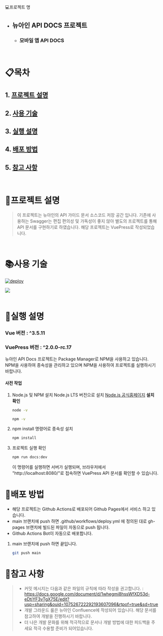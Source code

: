 💻프로젝트 명
- ## 뉴아인 API DOCS 프로젝트
  - ### 모바일 앱 API DOCS 

<br>

# 📋목차

## 1. [프로젝트 설명](#프로젝트-설명)

## 2. [사용 기술](#사용-기술)

## 3. [실행 설명](#실행-설명)

## 4. [배포 방법](#배포-방법)

## 5. [참고 사항](#참고-사항)

<br>

# 📢프로젝트 설명

> 이 프로젝트는 뉴아인의 API 가이드 문서 소스코드 저장 공간 입니다. 기존에 사용하는 Swagger는 편집 편의성 및 가독성이 좋지 않아 별도의 프로젝트를 통해 API 문서를 구현하기로 하였습니다.
> 해당 프로젝트는 VuePress로 작성되었습니다.

<br>

# 📚사용 기술
[![deploy](https://github.com/nueyne-backend/developers-docs/actions/workflows/deploy.yml/badge.svg)](https://github.com/nueyne-backend/developers-docs/actions/workflows/deploy.yml)

<div>
  <img src="https://img.shields.io/badge/Vue.js-42b883?style=for-the-badge&logo=vuedotjs&logoColor=white">
</div>

<br>

# 💾실행 설명

### Vue 버전 : ^3.5.11
### VuePress 버전 : ^2.0.0-rc.17

뉴아인 API Docs 프로젝트는 Package Manager로 NPM을 사용하고 있습니다. NPM을 사용하여 종속성을 관리하고 있으며 NPM을 사용하여 프로젝트를 실행하시기 바랍니다.

#### 사전 작업

1. Node.js 및 NPM 설치
    Node.js LTS 버전으로 설치 [Node.js 공식홈페이지](https://nodejs.org/en/)
    **설치 확인**
    ```bash
    node -v
    ```
    ```bash
    npm -v
    ```
2. npm install 명령어로 종속성 설치
    ```bash
    npm install
    ```
3. 프로젝트 실행 확인
     ```bash
    npm run docs:dev
    ```
    이 명령어를 실행하면 서버가 실행되며, 브라우저에서 "http://localhost:8080/"로 접속하면 VuePress API 문서를 확인할 수 있습니다.

# 🚀배포 방법

- 해당 프로젝트는 Github Actions로 배포되어 Github Pages에서 서비스 하고 있습니다.
- main 브랜치에 push 하면 .github/workflows/deploy.yml 에 정의된 대로 gh-pages 브랜치에 빌드된 파일이 자동으로 push 됩니다.
- Github Actions Bot이 자동으로 배포합니다.

1. main 브랜치에 push 하면 끝입니다.
    ```bash
    git push main
    ```

# 🧾참고 사항

> - 커밋 메시지는 다음과 같은 파일의 규칙에 따라 작성을 권고합니다. : https://docs.google.com/document/d/1whegmi8hssWfXD53d-eDtjYF3vTgX75E/edit?usp=sharing&ouid=107526722292193607096&rtpof=true&sd=true
> - 개발 그라운드 룰은 뉴아인 Confluence에 작성되어 있습니다. 해당 문서를 참고하여 개발을 진행하시기 바랍니다.
> - 더 나은 개발 문화를 위해 적극적으로 문서나 개발 방법에 대한 피드백을 주세요 적극 수용할 준비가 되어있습니다.